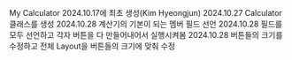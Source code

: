 My Calculator
2024.10.17에 최초 생성(Kim Hyeongjun)
2024.10.27 Calculator 클래스를 생성
2024.10.28 계산기의 기본이 되는 멤버 필드 선언
2024.10.28 필드를 모두 선언하고 각자 버튼을 다 만들어내어서 실행시켜봄
2024.10.28 버튼들의 크기를 수정하고 전체 Layout을 버튼들의 크기에 맞춰 수정

